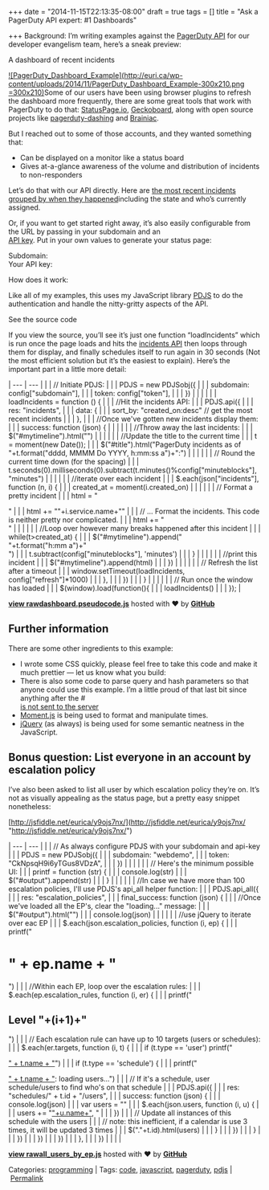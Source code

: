 +++
date = "2014-11-15T22:13:35-08:00"
draft = true
tags = []
title = "Ask a PagerDuty API expert: #1 Dashboards"

+++
Background: I’m writing examples against the [PagerDuty API](http://developer.pagerduty.com/) for our developer evangelism team, here’s a sneak preview:

A dashboard of recent incidents 

[![PagerDuty_Dashboard_Example](http://euri.ca/wp-content/uploads/2014/11/PagerDuty_Dashboard_Example-300x210.png =300x210)](http://euri.ca/wp-content/uploads/2014/11/PagerDuty_Dashboard_Example.png)Some of our users have been using browser plugins to refresh the dashboard more frequently, there are some great tools that work with PagerDuty to do that: [StatusPage.io](https://www.statuspage.io/), [Geckoboard](https://www.geckoboard.com/integrations/pager-duty/), along with open source projects like [pagerduty-dashing](https://github.com/thegreenrobot/pagerduty_dashing) and [Brainiac](https://github.com/cmonty/brainiac).

But I reached out to some of those accounts, and they wanted something that:

* Can be displayed on a monitor like a status board
* Gives at-a-glance awareness of the volume and distribution of incidents to non-responders

Let’s do that with our API directly. Here are [the most recent incidents grouped by when they happened](http://euri.ca/files/dashboard/dashboard.html)including the state and who’s currently assigned.

Or, if you want to get started right away, it’s also easily configurable from the URL by passing in your subdomain and an  
[API key](https://support.pagerduty.com/hc/en-us/articles/202829310-Generating-an-API-Key). Put in your own values to generate your status page:

Subdomain:   
Your API key: 

How does it work:

Like all of my examples, this uses my JavaScript library [PDJS](https://github.com/eurica/pdjs) to do the authentication and handle the nitty-gritty aspects of the API.

See the source code

If you view the source, you’ll see it’s just one function “loadIncidents” which is run once the page loads and hits the [incidents API](http://developer.pagerduty.dev/documentation/rest/incidents) then loops through them for display, and finally schedules itself to run again in 30 seconds (Not the most efficient solution but it’s the easiest to explain). Here’s the important part in a little more detail:

| --- | --- |
|  | // Initiate PDJS: |
|  | PDJS = new PDJSobj({ |
|  |     subdomain: config\["subdomain"\], |
|  |     token: config\["token"\], |
|  | }) |
|  |   |
|  | loadIncidents = function () { |
|  |   //Hit the incidents API: |
|  |   PDJS.api({ |
|  |       res: "incidents", |
|  |       data: { |
|  |           sort_by: "created_on:desc" // get the most recent incidents |
|  |       }, |
|  |       //Once we've gotten new incidents display them: |
|  |       success: function (json) { |
|  |            |
|  |           //Throw away the last incidents: |
|  |           $("#mytimeline").html("") |
|  |            |
|  |           //Update the title to the current time |
|  |           t = moment(new Date()); |
|  |           $("#title").html("PagerDuty incidents as of "+t.format("dddd, MMMM Do YYYY, h:mm:ss a")+":") |
|  |            |
|  |           // Round the current time down (for the spacing) |
|  |           t.seconds(0).milliseconds(0).subtract(t.minutes()%config\["minuteblocks"\], "minutes") |
|  |   |
|  |           //iterate over each incident |
|  |           $.each(json\["incidents"\], function (n, i) { |
|  |             created_at = moment(i.created_on) |
|  |              |
|  |             // Format a pretty incident |
|  |             html = "<div class='incident "+i.status+"'>" |
|  |             html += "<span class='service'>"+i.service.name+"</span>" |
|  |             // ... Format the incidents.  This code is neither pretty nor complicated. |
|  |             html += "<div>" |
|  |              |
|  |             //Loop over however many breaks happened after this incident |
|  |             while(t>created_at) { |
|  |               $("#mytimeline").append("<div class='hour'>"+t.format("h:mm a")+"</div>") |
|  |               t.subtract(config\["minuteblocks"\], 'minutes') |
|  |             } |
|  |              |
|  |             //print this incident |
|  |             $("#mytimeline").append(html) |
|  |           }) |
|  |   |
|  |           // Refresh the list after a timeout |
|  |           window.setTimeout(loadIncidents, config\["refresh"\]*1000) |
|  |       }, |
|  |   }) |
|  | } |
|  |   |
|  | // Run once the window has loaded |
|  | $(window).load(function(){ |
|  |   loadIncidents() |
|  | }); |

[**view raw**](https://gist.github.com/eurica/9d772d15cc1e8be12157/raw/6f2d61538ba527cd463e87d37cd7683131cc9d71/dashboard.pseudocode.js)[**dashboard.pseudocode.js**](https://gist.github.com/eurica/9d772d15cc1e8be12157#file-dashboard-pseudocode-js) hosted with ❤ by [**GitHub**](https://github.com/)

## Further information

There are some other ingredients to this example:

* I wrote some CSS quickly, please feel free to take this code and make it much prettier — let us know what you build:
* There is also some code to parse query and hash parameters so that anyone could use this example. I’m a little proud of that last bit since anything after the #  
  [is not sent to the server](http://en.wikipedia.org/wiki/Fragment_identifier)
* [Moment.js](http://momentjs.com/) is being used to format and manipulate times.
* [jQuery](http://jquery.com/) (as always) is being used for some semantic neatness in the JavaScript.

## Bonus question: List everyone in an account by escalation policy

I’ve also been asked to list all user by which escalation policy they’re on. It’s not as visually appealing as the status page, but a pretty easy snippet nonetheless:

[http://jsfiddle.net/eurica/y9ojs7nx/](http://jsfiddle.net/eurica/y9ojs7nx/ "http://jsfiddle.net/eurica/y9ojs7nx/")

| --- | --- |
|  | // As always configure PDJS with your subdomain and api-key |
|  | PDJS = new PDJSobj({ |
|  |   subdomain: "webdemo", |
|  |   token: "CkNpsqH9i6yTGus8VDzA", |
|  | }) |
|  |   |
|  | // Here's the minimum possible UI: |
|  | printf = function (str) { |
|  |   console.log(str) |
|  |   $("#output").append(str) |
|  | } |
|  |   |
|  | //In case we have more than 100 escalation policies, I'll use PDJS's api_all helper function: |
|  | PDJS.api_all({ |
|  |   res: "escalation_policies", |
|  |   final_success: function (json) { |
|  |     //Once we've loaded all the EP's, clear the "loading..." message: |
|  |     $("#output").html("") |
|  |     console.log(json) |
|  |      |
|  |     //use jQuery to iterate over eac EP |
|  |     $.each(json.escalation_policies, function (i, ep) { |
|  |       printf("<h1>" + ep.name + "</h1>") |
|  |       //Within each EP, loop over the escalation rules: |
|  |       $.each(ep.escalation_rules, function (i, er) { |
|  |         printf("<h2>Level "+(i+1)+"</h2>") |
|  |         // Each escalation rule can have up to 10 targets (users or schedules): |
|  |         $.each(er.targets, function (i, t) { |
|  |           if (t.type == 'user') printf("<p><a class='user' href='http://" + PDJS.subdomain + ".pagerduty.com/users/" + t.id + "'>" + t.name + "</a>") |
|  |           if (t.type == 'schedule') { |
|  |             printf("<p><a class='schedule' href='http://" + PDJS.subdomain + ".pagerduty.com/schedules/" + t.id + "'>" + t.name + "</a>: <span class='" + t.id + "'>loading users...</span>") |
|  |             // If it's a schedule, user schedule/users to find who's on that schedule |
|  |             PDJS.api({ |
|  |               res: "schedules/" + t.id + "/users", |
|  |               success: function (json) { |
|  |                 console.log(json) |
|  |                 var users = "" |
|  |                 $.each(json.users, function (i, u) { |
|  |                   users += "<a class='user' href='http://" + PDJS.subdomain + ".pagerduty.com/users/" + u.id + "'>"+u.name+"</a>, " |
|  |                 }) |
|  |                 // Update all instances of this schedule with the users  |
|  |                 // note: this inefficient, if a calendar is use 3 times, it will be updated 3 times |
|  |                 $("."+t.id).html(users)  |
|  |               } |
|  |             }) |
|  |           } |
|  |         }) |
|  |       }) |
|  |     }) |
|  |   }, |
|  | }) |
|  |   |

[**view raw**](https://gist.github.com/eurica/b33e517bd7f74e6a703c/raw/ad9fe87bf31a4991b1dd65989f73bbf70d07dd5d/all_users_by_ep.js)[**all_users_by_ep.js**](https://gist.github.com/eurica/b33e517bd7f74e6a703c#file-all_users_by_ep-js) hosted with ❤ by [**GitHub**](https://github.com/)

Categories: [programming](http://euri.ca/category/programming/index.html) | Tags: [code](http://euri.ca/tag/code/index.html), [javascript](http://euri.ca/tag/javascript/index.html), [pagerduty](http://euri.ca/tag/pagerduty/index.html), [pdjs](http://euri.ca/tag/pdjs/index.html) | [Permalink](http://euri.ca/2014/ask-a-pagerduty-api-expert-1-dashboards/index.html)